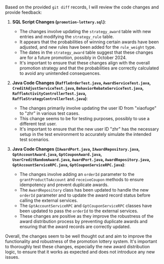 Based on the provided `git diff` records, I will review the code changes and provide feedback:

1. **SQL Script Changes (`promotion-lottery.sql`)**:
   - The changes involve updating the `strategy_award` table with new entries and modifying the `strategy_rule` table.
   - It appears that the probabilities of winning certain awards have been adjusted, and new rules have been added for the `rule_weight` type.
   - The dates in the `strategy_award` table suggest that these changes are for a future promotion, possibly in October 2024.
   - It's important to ensure that these changes align with the overall promotion strategy and that the probabilities are correctly calculated to avoid any unintended consequences.

2. **Java Code Changes (`RaffleOrderTest.java`, `AwardServiceTest.java`, `CreditAdjustServiceTest.java`, `BehaviorRebateServiceTest.java`, `RaffleActivityControllerTest.java`, `RaffleStrategyControllerTest.java`)**:
   - The changes primarily involve updating the user ID from "xiaofuge" to "zhr" in various test cases.
   - This change seems to be for testing purposes, possibly to use a different test user.
   - It's important to ensure that the new user ID "zhr" has the necessary setup in the test environment to accurately simulate the intended test scenarios.

3. **Java Code Changes (`IAwardPort.java`, `IAwardRepository.java`, `GptAccountAward.java`, `GptCouponAward.java`, `UserCreditRandomAward.java`, `AwardPort.java`, `AwardRepository.java`, `GptAccountServiceRPC.java`, `GptCouponServiceRPC.java`)**:
   - The changes involve adding an `orderId` parameter to the `grantProductToAccount` and `receiveCoupon` methods to ensure idempotency and prevent duplicate awards.
   - The `AwardRepository` class has been updated to handle the new `orderId` parameter and to update the award record status before calling the external services.
   - The `GptAccountServiceRPC` and `GptCouponServiceRPC` classes have been updated to pass the `orderId` to the external services.
   - These changes are positive as they improve the robustness of the award distribution process by preventing duplicate awards and ensuring that the award records are correctly updated.

Overall, the changes seem to be well thought out and aim to improve the functionality and robustness of the promotion lottery system. It's important to thoroughly test these changes, especially the new award distribution logic, to ensure that it works as expected and does not introduce any new issues.